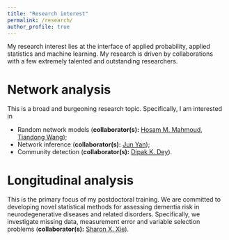 ```yaml
---
title: "Research interest"
permalink: /research/
author_profile: true
---
```

My research interest lies at the interface of applied probability, applied statistics and machine learning. My research is driven by collaborations with a few extremely talented and outstanding researchers.

Network analysis
====================
This is a broad and burgeoning research topic. Specifically, I am interested in
* Random network models (**collaborator(s):** [Hosam M. Mahmoud](https://statistics.columbian.gwu.edu/hosam-m-mahmoud), [Tiandong Wang](https://sites.google.com/tamu.edu/twang));
* Network inference (**collaborator(s):** [Jun Yan](http://merlot.stat.uconn.edu/~jyan/));
* Community detection (**collaborator(s):** [Dipak K. Dey](http://merlot.stat.uconn.edu/~dey/)).

Longitudinal analysis
====================
This is the primary focus of my postdoctoral training. We are committed to developing novel statistical methods for assessing dementia risk in neurodegenerative diseases and related disorders. Specifically, we investigate missing data, measurement error and variable selection problems (**collaborator(s):** [Sharon X. Xie](https://www.dbei.med.upenn.edu/bio/sharon-xiangwen-xie-phd)).
